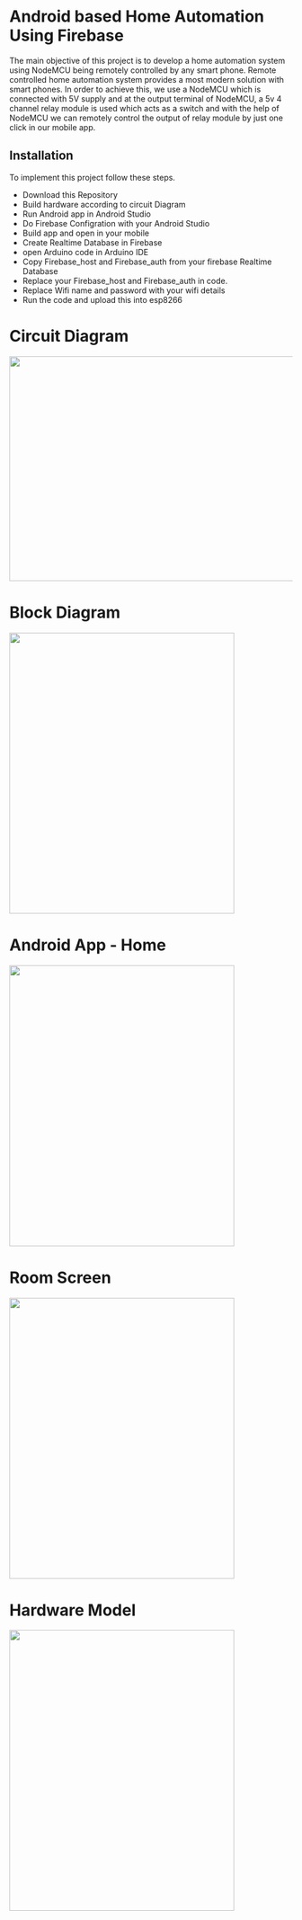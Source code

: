 
# Android based Home Automation Using Firebase

The main objective of this project is to develop a home automation system using NodeMCU being remotely controlled by any smart phone.
Remote controlled home automation system provides a most modern solution with smart phones. In order to achieve this, we use a NodeMCU which is connected with 5V supply and at the output terminal of NodeMCU, a 5v 4 channel relay module is used which acts as a switch and with the help of NodeMCU we can remotely control the output of relay module by just one click in our mobile app.


## Installation

To implement this project follow these steps.
- Download this Repository
- Build hardware according to circuit Diagram
- Run Android app in Android Studio
- Do Firebase Configration with your Android Studio
- Build app and open in your mobile
- Create Realtime Database in Firebase
- open Arduino code in Arduino IDE
- Copy Firebase_host and Firebase_auth from your firebase Realtime Database
- Replace your Firebase_host and Firebase_auth in code.
- Replace Wifi name and password with your wifi details 
- Run the code and upload this into esp8266
    

# Circuit Diagram
<img src="https://user-images.githubusercontent.com/62651761/208181563-68b4f2e6-30b9-4a54-bcee-a5bab5035d5f.JPG" width="600" height="400">

# Block Diagram
<img src="https://user-images.githubusercontent.com/62651761/208185860-23764855-27b5-489a-b180-e5a004331f39.JPG" width="400" height="500">

# Android App - Home

<img src="https://user-images.githubusercontent.com/62651761/208181742-5e413036-58fb-4bf4-bcce-9889ca0cac8c.jpeg" width="400" height="500">

# Room Screen
<img src="https://user-images.githubusercontent.com/62651761/208181771-0aabc53e-da8d-49ed-bf83-ea6b24d94f5f.jpeg" width="400" height="500">

# Hardware Model
<img src="https://user-images.githubusercontent.com/62651761/208181865-dff888de-2919-46b6-9eb9-d381a345b973.jpeg" width="400" height="500">



